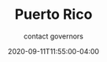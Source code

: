 ---
date: 2020-09-11T11:55:00-04:00
title: "Puerto Rico"
ab: "PR"
seo_title: "Contact Puerto Rico Governor"
description: Contact Puerto Rico Governor
author: contact governors
url: /puerto-rico/
weight: 1
---